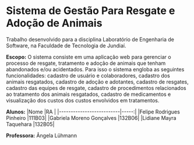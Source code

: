 # Sistema de Gestão Para Resgate e Adoção de Animais

Trabalho desenvolvido para a disciplina Laboratório de Engenharia de Software, na Faculdade de Tecnologia de Jundiaí.

**Escopo:**
O sistema consiste em uma aplicação web para gerenciar o processo de resgate, tratamento e adoção de animais que tenham abandonados e/ou acidentados. Para isso o sistema engloba as seguintes funcionalidades: cadastro de usuário e colaboradores, cadastro dos animais resgatados, cadastro de adoção e adotantes, cadastro de resgates, cadastro das equipes de resgate, cadastro de procedimentos relacionados ao tratamento dos animais resgatados, cadastro de medicamentos e visualização dos custos dos custos envolvidos em tratamentos.

**Alunos:**
|Nome			   |RA    |
|--------------------------|-----:|
|Felipe Rodrigues Pinheiro |111B03|
|Gabriela Moreno Gonçalves |132B06|
|Lidiane Mayra Taquehara   |132B05|

**Professora:**
Ângela Lühmann
